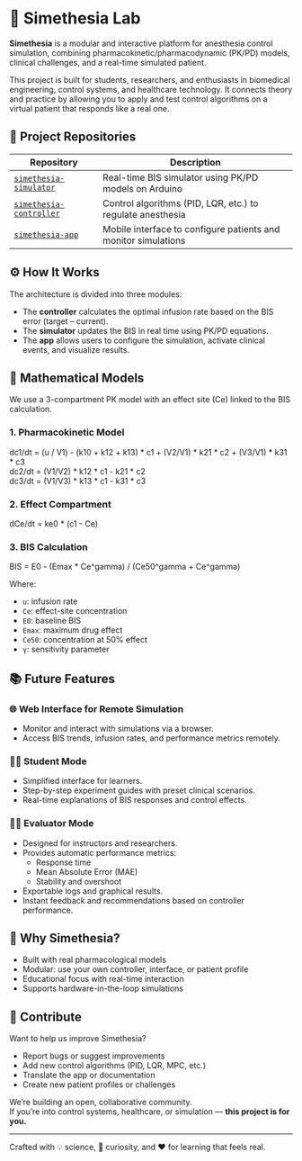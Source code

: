 # 🧠 Simethesia Lab

**Simethesia** is a modular and interactive platform for anesthesia control simulation, combining pharmacokinetic/pharmacodynamic (PK/PD) models, clinical challenges, and a real-time simulated patient.

This project is built for students, researchers, and enthusiasts in biomedical engineering, control systems, and healthcare technology. It connects theory and practice by allowing you to apply and test control algorithms on a virtual patient that responds like a real one.

## 🔗 Project Repositories

| Repository | Description |
|------------|-------------|
| [`simethesia-simulator`](https://github.com/simethesia/simethesia-simulator) | Real-time BIS simulator using PK/PD models on Arduino |
| [`simethesia-controller`](https://github.com/simethesia/simethesia-controller) | Control algorithms (PID, LQR, etc.) to regulate anesthesia |
| [`simethesia-app`](https://github.com/simethesia/simethesia-app) | Mobile interface to configure patients and monitor simulations |

## ⚙️ How It Works

The architecture is divided into three modules:

- The **controller** calculates the optimal infusion rate based on the BIS error (target – current).
- The **simulator** updates the BIS in real time using PK/PD equations.
- The **app** allows users to configure the simulation, activate clinical events, and visualize results.

## 🧪 Mathematical Models

We use a 3-compartment PK model with an effect site (Ce) linked to the BIS calculation.

### 1. Pharmacokinetic Model

dc1/dt = (u / V1) - (k10 + k12 + k13) * c1 + (V2/V1) * k21 * c2 + (V3/V1) * k31 * c3  
dc2/dt = (V1/V2) * k12 * c1 - k21 * c2  
dc3/dt = (V1/V3) * k13 * c1 - k31 * c3

### 2. Effect Compartment

dCe/dt = ke0 * (c1 - Ce)

### 3. BIS Calculation

BIS = E0 - (Emax * Ce^gamma) / (Ce50^gamma + Ce^gamma)


Where:
- `u`: infusion rate  
- `Ce`: effect-site concentration  
- `E0`: baseline BIS  
- `Emax`: maximum drug effect  
- `Ce50`: concentration at 50% effect  
- `γ`: sensitivity parameter

## 📚 Future Features

### 🌐 Web Interface for Remote Simulation
- Monitor and interact with simulations via a browser.
- Access BIS trends, infusion rates, and performance metrics remotely.

### 👨‍🎓 Student Mode
- Simplified interface for learners.
- Step-by-step experiment guides with preset clinical scenarios.
- Real-time explanations of BIS responses and control effects.

### 👩‍🏫 Evaluator Mode
- Designed for instructors and researchers.
- Provides automatic performance metrics:
  - Response time
  - Mean Absolute Error (MAE)
  - Stability and overshoot
- Exportable logs and graphical results.
- Instant feedback and recommendations based on controller performance.

## 🧠 Why Simethesia?

- Built with real pharmacological models  
- Modular: use your own controller, interface, or patient profile  
- Educational focus with real-time interaction  
- Supports hardware-in-the-loop simulations  

## 🤝 Contribute

Want to help us improve Simethesia?

- Report bugs or suggest improvements  
- Add new control algorithms (PID, LQR, MPC, etc.)  
- Translate the app or documentation  
- Create new patient profiles or challenges  

We’re building an open, collaborative community.  
If you’re into control systems, healthcare, or simulation — **this project is for you.**

---

Crafted with 💡 science, 💉 curiosity, and ❤️ for learning that feels real.




